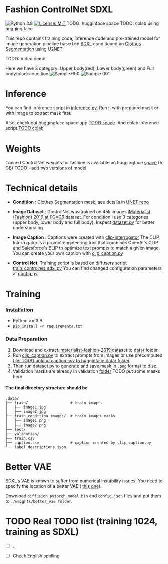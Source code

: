 # Fashion ControlNet SDXL #

![Python 3.8](https://img.shields.io/badge/python-3.8-green.svg)
[![License: MIT](https://img.shields.io/badge/License-MIT-green.svg)](https://opensource.org/licenses/MIT)
TODO: hugginface space
TODO: colab using hugging face

This repo contains training code, inference code and pre-trained model for 
image generation pipeline based on [SDXL](https://huggingface.co/stabilityai/stable-diffusion-xl-base-1.0) conditioned on [Clothes Segmentation](https://github.com/levindabhi/cloth-segmentation) using U2NET.

TODO: Video demo

Here we have 3 category: Upper body(red), Lower body(green) and Full body(blue)
condition 
![Sample 000](assets/000.png)
![Sample 001](assets/001.png)


# Inference

You can find inference script in [inference.py](src/inference.py). Run it with prepared mask or with image to extract mask first.

Also, check out huggingface space app [TODO space](space). And colab inference script [TODO colab](colab)

# Weights

Trained ControlNet weights for fashion is available on huggingface [space](https://huggingface.co/spaces/dragynir/fashion_controlnet/tree/main/weights) (5 GB)
TODO - add two versions of model


# Technical details

* **Condition** : Clothes Segmentation mask, see details in [UNET repo](https://github.com/levindabhi/cloth-segmentation)

* **Image Dataset** : ControlNet was trained on 45k images [iMaterialist (Fashion) 2019 at FGVC6](https://www.kaggle.com/c/imaterialist-fashion-2019-FGVC6/data) dataset. 
For condition i use 3 categories (upper body, lower body and full body).  Inspect [dataset.py](examples/controlnet/dataset.py) for better understanding.

* **Image Caption** : Captions were created with [clip-interrogator](https://github.com/pharmapsychotic/clip-interrogator)
The CLIP Interrogator is a prompt engineering tool that combines OpenAI's CLIP and Salesforce's BLIP to optimize text prompts to match a given image.
You can create your own caption with [clip_caption.py](examples/controlnet/clip_caption.py)

* **Control Net**:  Training script is based on diffusers script [train_controlnet_sdxl.py](https://github.com/huggingface/diffusers/tree/main/examples/controlnet)
You can find changed configuration parameters at [config.py](src/config.py).


# Training

### Installation

- Python >= 3.9
- `pip install -r requirements.txt`


### Data Preparation

1) Download and extract [imaterialist-fashion-2019](https://www.kaggle.com/c/imaterialist-fashion-2019-FGVC6/data) dataset to [data/](data) folder.
2) Run [clip_caption.py](examples/controlnet/clip_caption.py) to extract prompts from images or use precomputed [file: TODO upload caption.csv to hugginface data/ folder]().
3) Then run [dataset.py](src/dataset.py) to generate and save mask in `.png` format to disc.
4) Validation masks are already in validation [folder](data/validation) TODO put some masks here.

#### The final directory structure should be

    .data/
    ├── train/                   # train images   
    │   ├── image1.jpg          
    │   ├── image2.jpg
    ├── train_condition_images/  # train images masks
    │   ├── image1.png          
    │   ├── image2.png
    ├── test/   
    ├── validation/   
    ├── train.csv
    ├── caption.csv              # caption created by clip_caption.py
    └── label_descriptions.json


# Better VAE

SDXL's VAE is known to suffer from numerical instability issues.
You need to specify the location of a better VAE ( [this one](https://huggingface.co/madebyollin/sdxl-vae-fp16-fix)).

Download `diffusion_pytorch_model.bin` and `config.json` files and put them to `./weights/better_vae folder`.



# TODO Real TODO list (training 1024, training as SDXL)

- [ ] ...
- [ ] Check English spelling

